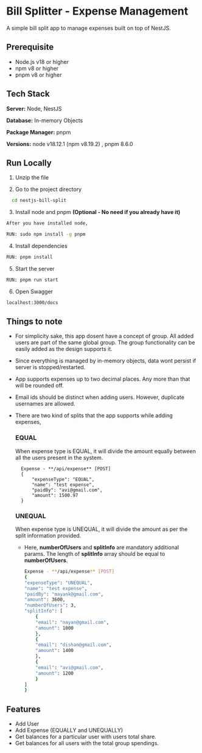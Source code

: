 # Bill Splitter - Expense Management

A simple bill split app to manage expenses built on top of NestJS.

## Prerequisite

- Node.js v18 or higher
- npm v8 or higher
- pnpm v8 or higher

## Tech Stack

**Server:** Node, NestJS 

**Database:** In-memory Objects

**Package Manager:** pnpm

**Versions:** node v18.12.1 (npm v8.19.2) , pnpm 8.6.0

## Run Locally

1) Unzip the file

2) Go to the project directory

```bash
  cd nestjs-bill-split
```

3) Install node and pnpm **(Optional - No need if you already have it)**

```bash
After you have installed node,

RUN: sudo npm install -g pnpm
```

4) Install dependencies

```bash
RUN: pnpm install
```

5) Start the server

```bash
RUN: pnpm run start
```

6) Open Swagger

```bash
localhost:3000/docs
```

## Things to note

- For simplicity sake, this app dosent have a concept of group. All added users are part of the same global group. The group functionality can be easily added as the design supports it.

- Since everything is managed by in-memory objects, data wont persist if server is stopped/restarted.

- App supports expenses up to two decimal places. Any more than that will be rounded off.

- Email ids should be distinct when adding users. However, duplicate usernames are allowed.

- There are two kind of splits that the app supports while adding expenses, 
   
    ### EQUAL

    When expense type is EQUAL, it will divide the amount equally between all the users present in the system. 

        Expense - **/api/expense** [POST]
        {
            "expenseType": "EQUAL",
            "name": "test expense",
            "paidBy": "avi@gmail.com",
            "amount": 1500.97
        }


    ### UNEQUAL

    When expense type is UNEQUAL, it will divide the amount as per the split information provided. 

    - Here, **numberOfUsers** and **splitInfo** are mandatory additional params. The length of **splitInfo** array should be equal to **numberOfUsers**.
            
        ```bash
        Expense - **/api/expense** [POST]
        {
        "expenseType": "UNEQUAL",
        "name": "test expense",
        "paidBy": "mayank@gmail.com",
        "amount": 3600,
        "numberOfUsers": 3,
        "splitInfo": [
            {
            "email": "nayan@gmail.com",
            "amount": 1000
            },
            {
            "email": "dishan@gmail.com",
            "amount": 1400
            },
            {
            "email": "avi@gmail.com",
            "amount": 1200
            }
        ]
        }


## Features

- Add User
- Add Expense (EQUALLY and UNEQUALLY)
- Get balances for a particular user with users total share.
- Get balances for all users with the total group spendings.